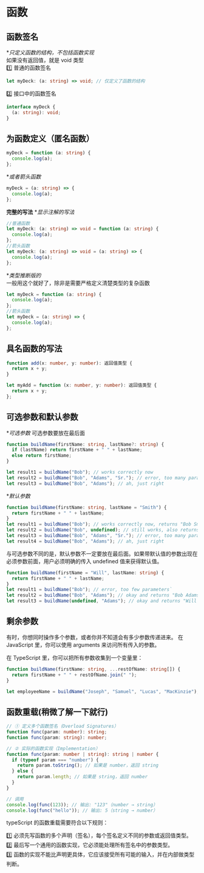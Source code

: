 # 函数

## 函数签名

\*_只定义函数的结构，不包括函数实现_  
如果没有返回值，就是 void 类型  
1️⃣ 普通的函数签名

```ts
let myDeck: (a: string) => void; // 仅定义了函数的结构
```

2️⃣ 接口中的函数签名

```ts
interface myDeck {
  (a: string): void;
}
```

## 为函数定义（匿名函数）

```ts
myDeck = function (a: string) {
  console.log(a);
};
```

\*_或者箭头函数_

```ts
myDeck = (a: string) => {
  console.log(a);
};
```

**完整的写法** \*_显示注解的写法_

```ts
//普通函数
let myDeck: (a: string) => void = function (a: string) {
  console.log(a);
};
//箭头函数
let myDeck: (a: string) => void = (a: string) => {
  console.log(a);
};
```

\*_类型推断版的_  
一般用这个就好了，除非是需要严格定义清楚类型的复杂函数

```ts
let myDeck = function (a: string) {
  console.log(a);
};
//箭头函数
let myDeck = (a: string) => {
  console.log(a);
};
```

## 具名函数的写法

```ts
function add(x: number, y: number): 返回值类型 {
  return x + y;
}

let myAdd = function (x: number, y: number): 返回值类型 {
  return x + y;
};
```

## 可选参数和默认参数

\*_可选参数_
可选参数要放在最后面

```ts
function buildName(firstName: string, lastName?: string) {
  if (lastName) return firstName + " " + lastName;
  else return firstName;
}

let result1 = buildName("Bob"); // works correctly now
let result2 = buildName("Bob", "Adams", "Sr."); // error, too many parameters
let result3 = buildName("Bob", "Adams"); // ah, just right
```

\*_默认参数_

```ts
function buildName(firstName: string, lastName = "Smith") {
  return firstName + " " + lastName;
}
let result1 = buildName("Bob"); // works correctly now, returns "Bob Smith"
let result2 = buildName("Bob", undefined); // still works, also returns "Bob Smith"
let result3 = buildName("Bob", "Adams", "Sr."); // error, too many parameters
let result4 = buildName("Bob", "Adams"); // ah, just right
```

与可选参数不同的是，默认参数不一定要放在最后面。如果带默认值的参数出现在必须参数前面，用户必须明确的传入 undefined 值来获得默认值。

```ts
function buildName(firstName = "Will", lastName: string) {
  return firstName + " " + lastName;
}
let result1 = buildName("Bob"); // error, too few parameters`
let result2 = buildName("Bob", "Adams"); // okay and returns "Bob Adams"
let result3 = buildName(undefined, "Adams"); // okay and returns "Will Adams"
```

## 剩余参数

有时，你想同时操作多个参数，或者你并不知道会有多少参数传递进来。 在 JavaScript 里，你可以使用 arguments 来访问所有传入的参数。

在 TypeScript 里，你可以把所有参数收集到一个变量里：

```ts
function buildName(firstName: string, ...restOfName: string[]) {
  return firstName + " " + restOfName.join(" ");
}

let employeeName = buildName("Joseph", "Samuel", "Lucas", "MacKinzie");
```

## 函数重载(稍微了解一下就行)

```ts
// ① 定义多个函数签名（Overload Signatures）
function func(param: number): string;
function func(param: string): number;

// ② 实际的函数实现（Implementation）
function func(param: number | string): string | number {
  if (typeof param === "number") {
    return param.toString(); // 如果是 number，返回 string
  } else {
    return param.length; // 如果是 string，返回 number
  }
}

// 调用
console.log(func(123)); // 输出: "123"（number → string）
console.log(func("hello")); // 输出: 5（string → number）
```

typeScript 的函数重载需要符合以下规则：

1️⃣ 必须先写函数的多个声明（签名），每个签名定义不同的参数或返回值类型。  
2️⃣ 最后写一个通用的函数实现，它必须能处理所有签名中的参数类型。  
3️⃣ 函数的实现不能比声明更具体，它应该接受所有可能的输入，并在内部做类型判断。
